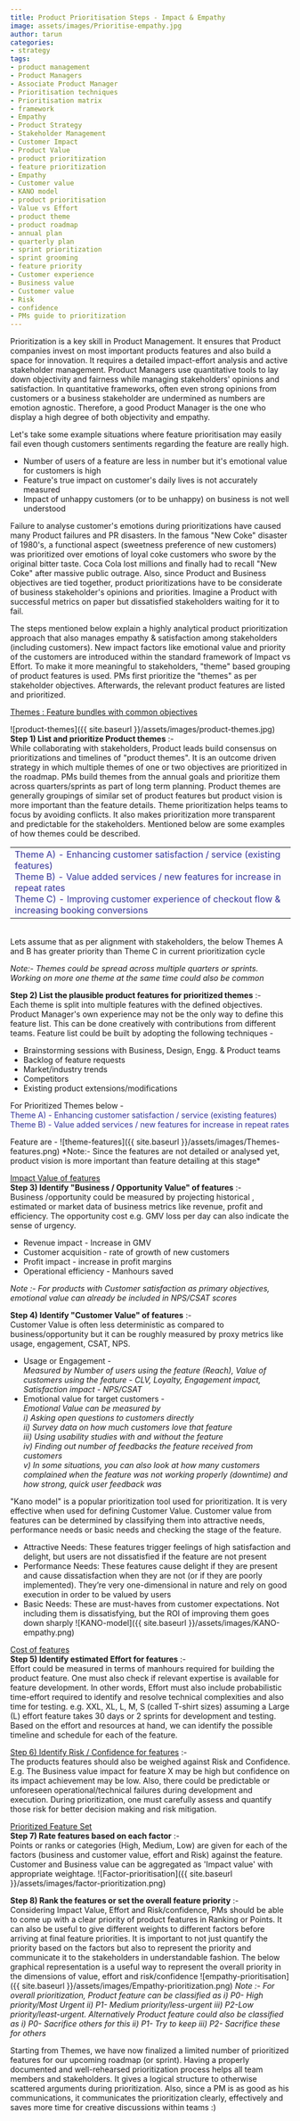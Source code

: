 ```yaml
---
title: Product Prioritisation Steps - Impact & Empathy
image: assets/images/Prioritise-empathy.jpg
author: tarun
categories:
- strategy
tags:
- product management
- Product Managers
- Associate Product Manager
- Prioritisation techniques
- Prioritisation matrix
- framework
- Empathy
- Product Strategy
- Stakeholder Management
- Customer Impact
- Product Value
- product prioritization
- feature prioritization
- Empathy
- Customer value
- KANO model
- product prioritisation
- Value vs Effort
- product theme
- product roadmap
- annual plan
- quarterly plan
- sprint prioritization
- sprint grooming
- feature priority
- Customer experience
- Business value
- Customer value
- Risk
- confidence
- PMs guide to prioritization
---
```


Prioritization is a key skill in Product Management. It ensures that Product companies invest on most important products features and also build a space for innovation. It requires a detailed impact-effort analysis and active stakeholder management. Product Managers use quantitative tools to lay down objectivity and fairness while managing stakeholders' opinions and satisfaction. In quantitative frameworks, often even strong opinions from customers or a business stakeholder are undermined as numbers are emotion agnostic. Therefore, a good Product Manager is the one who display a high degree of both objectivity and empathy. 

Let's take some example situations where feature prioritisation may easily fail even though customers sentiments regarding the feature are really high.

* Number of users of a feature are less in number but it's emotional value for customers is high
* Feature's true impact on customer's daily lives is not accurately measured
* Impact of unhappy customers (or to be unhappy) on business is not well understood

Failure to analyse customer's emotions during prioritizations have caused many Product failures and PR disasters. In the famous "New Coke" disaster of 1980's, a functional aspect (sweetness preference of new customers) was prioritized over  emotions of loyal coke customers who swore by the original bitter taste. Coca Cola lost millions and finally had to recall "New Coke" after massive public outrage.
Also, since Product and Business objectives are tied together, product prioritizations have to be considerate of business stakeholder's opinions and priorities. Imagine a Product with successful metrics on paper but dissatisfied stakeholders waiting for it to fail.

The steps mentioned below explain a highly analytical product prioritization approach that also manages empathy & satisfaction among stakeholders (including customers). New impact factors like emotional value and priority of the customers are introduced within the standard framework of Impact vs Effort. To make it more meaningful to stakeholders, "theme" based grouping of product features is used. PMs first prioritize the "themes" as per stakeholder objectives. Afterwards, the relevant product features are listed and prioritized.


<u>Themes : Feature bundles with common objectives</u> <br/>

![product-themes]({{ site.baseurl }}/assets/images/product-themes.jpg)
**Step 1) List and prioritize Product themes** :- <br>While collaborating with stakeholders, Product leads build consensus on prioritizations and timelines of "product themes". It is an outcome driven strategy in which multiple themes of one or two objectives are prioritized in the roadmap. PMs build themes from the annual goals and prioritize them across quarters/sprints as part of long term planning. Product themes are generally groupings of similar set of product features but product vision is more important than the feature details. Theme prioritization helps teams to focus by avoiding conflicts. It also makes prioritization more transparent and predictable for the stakeholders. Mentioned below are some examples of how themes could be described.

<table style="border-color: 333399;">
<tbody>
<tr>
<td><span style="color: #333399;">Theme A) - Enhancing customer satisfaction / service (existing features)</span><br /><span style="color: #333399;">Theme B) - Value added services / new features for increase in repeat rates</span><br /><span style="color: #333399;">Theme C) - Improving customer experience of checkout flow &amp; increasing booking conversions&nbsp;&nbsp;</span></td>
</tr>
</tbody>
</table>
<br/>
Lets assume that as per alignment with stakeholders, the below Themes A and B has greater priority than Theme C in current prioritization cycle

*Note:- Themes could be spread across multiple quarters or sprints. Working on more one theme at the same time could also be common*

**Step 2) List the plausible product features for prioritized themes** :- <br>Each theme is split into multiple features with the defined objectives. Product Manager's own experience may not be the only way to define this feature list. This can be done creatively with contributions from different teams. 
Feature list could be built by adopting the following techniques -

* Brainstorming sessions with Business, Design, Engg. & Product teams  
* Backlog of feature requests 
* Market/industry trends 
* Competitors
* Existing product extensions/modifications


<p>For Prioritized Themes below -<br /><span style="color: #333399;">Theme A) - Enhancing customer satisfaction / service (existing features)</span><br /><span style="color: #333399;">Theme B) - Value added services / new features for increase in repeat rates</span></p>
Feature are -
![theme-features]({{ site.baseurl }}/assets/images/Themes-features.png)
*Note:- Since the features are not detailed or analysed yet, product vision is more important than feature detailing at this stage*

<u>Impact Value of features</u> <br>
**Step 3) Identify "Business / Opportunity Value" of features** :- <br>Business /opportunity could be measured by projecting historical , estimated or market data of business metrics like revenue, profit and efficiency. The opportunity cost e.g. GMV loss per day can also indicate the sense of urgency.
* Revenue impact  - Increase in GMV 
* Customer acquisition - rate of growth of new customers
* Profit impact  - increase in profit margins
* Operational efficiency - Manhours saved

*Note :- For products with Customer satisfaction as primary objectives, emotional value can already be included in NPS/CSAT scores*

**Step 4) Identify "Customer Value" of features**  :- <br>
Customer Value is often less deterministic as compared to business/opportunity but it can be roughly measured by proxy metrics like usage, engagement, CSAT, NPS. 
 * Usage or Engagement - <br>*Measured by Number of users using the feature (Reach),  Value of customers using the feature - CLV, Loyalty,  Engagement impact, Satisfaction impact - NPS/CSAT*
* Emotional value for target customers - <br>*Emotional Value can be measured by <br>
i)  Asking open questions to customers directly <br>
ii) Survey data on how much customers love that feature <br>
iii) Using usability studies with and without the feature <br>
iv) Finding out number of feedbacks the feature received from customers<br>
v) In some situations, you can also look at how many customers complained when the feature was not working properly (downtime) and how strong, quick user feedback was* <br>

"Kano model" is a popular prioritization tool used for prioritization. It is very effective when used for defining Customer Value. Customer value from features can be determined by classifying them into attractive needs, performance needs or basic needs and checking the stage of the feature.
* Attractive Needs: These features trigger feelings of high satisfaction and delight, but users are not dissatisfied if the feature are not present
* Performance Needs: These features cause delight if they are present and cause dissatisfaction when they are not (or if they are poorly implemented). They’re very one-dimensional in nature and rely on good execution in order to be valued by users
* Basic Needs: These are must-haves from customer expectations. Not including them is dissatisfying, but the ROI of improving them goes down sharply
![KANO-model]({{ site.baseurl }}/assets/images/KANO-empathy.png)


<u>Cost of features  </u> <br>
**Step 5) Identify estimated Effort for features** :- <br>Effort could be measured in terms of manhours required for building the product feature. One must also check if relevant expertise is available for feature development. In other words, Effort must also include probabilistic time-effort required to identify and resolve technical complexities and also time for testing. e.g. XXL, XL, L, M, S (called T-shirt sizes) assuming a Large (L) effort feature takes 30 days or 2 sprints for development and testing. Based on the effort and resources at hand, we can identify the possible timeline and schedule for each of the feature. 

<u>Step 6) Identify Risk / Confidence for features</u> :- <br>The products features should also be weighed against Risk and Confidence. E.g. The Business value impact for feature X may be high but confidence on its impact achievement may be low. Also, there could be predictable or unforeseen operational/technical failures during development and execution. During prioritization, one must carefully assess and quantify those risk for better decision making and risk mitigation.

<u>Prioritized Feature Set</u> <br>
**Step 7) Rate features based on each factor** :- <br>Points or ranks or categories (High, Medium, Low) are given for each of the factors (business and customer value, effort and Risk) against the feature. Customer and Business value can be aggregated as 'Impact value' with appropriate weightage.
![Factor-prioritisation]({{ site.baseurl }}/assets/images/factor-prioritization.png)

**Step 8) Rank the features or set the overall feature priority** :- <br>Considering Impact Value, Effort and Risk/confidence, PMs should be able to come up with a clear priority of product features in Ranking or Points. It can also be useful to give different weights to different factors before arriving at final feature priorities. It is important to not just quantify the priority based on the factors but also to represent the priority and communicate it to the stakeholders in understandable fashion. The below graphical representation is a useful way to represent the overall priority in the dimensions of value, effort and risk/confidence
![empathy-prioritisation]({{ site.baseurl }}/assets/images/Empathy-prioritization.png) 
*Note :- For overall prioritization, Product feature can be classified as i) P0- High priority/Most Urgent ii) P1- Medium priority/less-urgent iii) P2-Low priority/least-urgent. Alternatively Product feature could also be classified as i) P0- Sacrifice others for this ii) P1- Try to keep iii) P2- Sacrifice these for others*

Starting from Themes, we have now finalized a limited number of prioritized features for our upcoming roadmap  (or sprint). Having a properly documented and well-rehearsed prioritization process helps all team members and stakeholders. It gives a logical structure to otherwise scattered arguments during prioritization. Also, since a PM is as good as his communications, it communicates the prioritization clearly, effectively and saves more time for creative discussions within teams :)